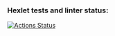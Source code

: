 ### Hexlet tests and linter status:
[![Actions Status](https://github.com/kirillsh93/layout-designer-project-56/actions/workflows/hexlet-check.yml/badge.svg)](https://github.com/kirillsh93/layout-designer-project-56/actions)